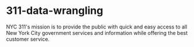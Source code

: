 # 311-data-wrangling
NYC 311's mission is to provide the public with quick and easy access to all New York City government services and information while offering the best customer service.
